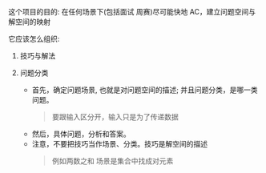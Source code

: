 这个项目的目的: 在任何场景下(包括面试 周赛)尽可能快地 AC，建立问题空间与解空间的映射

它应该怎么组织:

1. 技巧与解法
2. 问题分类

    - 首先，确定问题场景, 也就是对问题空间的描述; 并且问题分类，是哪一类问题。
        > 要跟输入区分开，输入只是为了传递数据
    - 然后，具体问题，分析和答案。
    - 注意，不要把技巧当作场景、分类。技巧是解空间的描述
        > 例如两数之和 场景是集合中找成对元素
